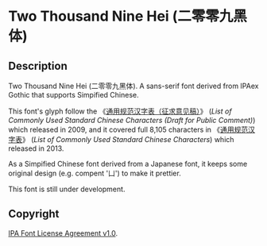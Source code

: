 # Two Thousand Nine Hei (二零零九黑体)

## Description

Two Thousand Nine Hei (二零零九黑体). A sans-serif font derived from IPAex Gothic that supports Simpified Chinese.

This font's glyph follow the 《[通用规范汉字表（征求意见稿）](https://www.edu.cn/include/zhong_guo_jiao_yu/2009/files/zb2009.pdf)》 (_List of Commonly Used Standard Chinese Characters (Draft for Public Comment)_) which released in 2009, and it covered full 8,105 characters in 《[通用规范汉字表](https://www.gov.cn/gzdt/att/att/site1/20130819/tygfhzb.pdf)》 (_List of Commonly Used Standard Chinese Characters_) which released in 2013.

As a Simpified Chinese font derived from a Japanese font, it keeps some original design (e.g. compent '凵') to make it prettier.

This font is still under development.

## Copyright

[IPA Font License Agreement v1.0](COPYRIGHT.txt).
